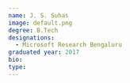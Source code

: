 ```yaml
---
name: J. S. Suhas
image: default.png
degree: B.Tech
designations: 
  - Microsoft Research Bengaluru
graduated year: 2017
bio:
type: 
---
```

